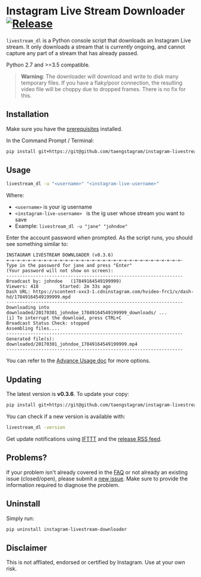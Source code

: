 # Instagram Live Stream Downloader [![Release](https://img.shields.io/badge/latest_release-v0.3.6-ff4980.svg)](https://github.com/taengstagram/instagram-livestream-downloader/releases)

``livestream_dl`` is a Python console script that downloads an Instagram Live stream. It only downloads a stream that is *currently* ongoing, and cannot capture any part of a stream that has already passed.

Python 2.7 and >=3.5 compatible.

> __Warning__: The downloader will download and write to disk many temporary files. If you have a flaky/poor connection, the resulting video file will be choppy due to dropped frames. There is no fix for this.

## Installation

Make sure you have the [prerequisites](PREREQUISITES.md) installed.

In the Command Prompt / Terminal:

```bash
pip install git+https://git@github.com/taengstagram/instagram-livestream-downloader.git@0.3.6 --process-dependency-links
```

## Usage

```bash
livestream_dl -u "<username>" "<instagram-live-username>"
```

Where:

- ``<username>`` is your ig username
- ``<instagram-live-username> `` is the ig user whose stream you want to save
- Example: ``livestream_dl -u "jane" "johndoe"``

Enter the account password when prompted. As the script runs, you should see something similar to:

```
INSTAGRAM LIVESTREAM DOWNLOADER (v0.3.6)
=-=-=-=-=-=-=-=-=-=-=-=-=-=-=-=-=-=-=-=-=-=-=-=-=-=-=-=-=-=-=-=-=-
Type in the password for jane and press "Enter"
(Your password will not show on screen):
------------------------------------------------------------------
Broadcast by: johndoe 	(17849164549199999)
Viewers: 418 		Started: 2m 33s ago
Dash URL: https://scontent-xxx3-1.cdninstagram.com/hvideo-frc1/v/dash-hd/17849164549199999.mpd
------------------------------------------------------------------
Downloading into downloaded/20170301_johndoe_17849164549199999_downloads/ ...
[i] To interrupt the download, press CTRL+C
Broadcast Status Check: stopped
Assembling files....
------------------------------------------------------------------
Generated file(s):
downloaded/20170301_johndoe_17849164549199999.mp4
------------------------------------------------------------------
```

You can refer to the [Advance Usage doc](ADVANCE_USAGE.md) for more options.

## Updating

The latest version is __v0.3.6__. To update your copy:

```bash
pip install git+https://git@github.com/taengstagram/instagram-livestream-downloader.git@0.3.6 --process-dependency-links --upgrade
```

You can check if a new version is available with:

```bash
livestream_dl -version
```

Get update notifications using [IFTTT](https://ifttt.com) and the [release RSS feed](https://github.com/taengstagram/instagram-livestream-downloader/releases.atom).

## Problems?

If your problem isn't already covered in the [FAQ](FAQ.md) or not already an existing issue (closed/open), please submit a [new issue](https://github.com/taengstagram/instagram-livestream-downloader/issues/new). Make sure to provide the information required to diagnose the problem.

## Uninstall

Simply run:

```bash
pip uninstall instagram-livestream-downloader
```

## Disclaimer

This is not affliated, endorsed or certified by Instagram. Use at your own risk.
